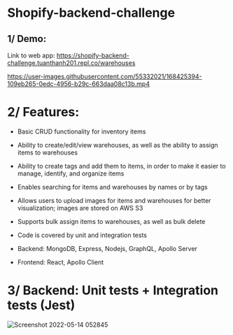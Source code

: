 ﻿# Shopify-backend-challenge

## 1/ Demo:
Link to web app: https://shopify-backend-challenge.tuanthanh201.repl.co/warehouses

https://user-images.githubusercontent.com/55332021/168425394-109eb265-0edc-4956-b29c-663daa08c13b.mp4

# 2/ Features:
- Basic CRUD functionality for inventory items
- Ability to create/edit/view warehouses, as well as the ability to assign items to warehouses
- Ability to create tags and add them to items, in order to make it easier to manage, identify, and organize items
- Enables searching for items and warehouses by names or by tags
- Allows users to upload images for items and warehouses for better visualization; images are stored on AWS S3
- Supports bulk assign items to warehouses, as well as bulk delete

- Code is covered by unit and integration tests
- Backend: MongoDB, Express, Nodejs, GraphQL, Apollo Server
- Frontend: React, Apollo Client

# 3/ Backend: Unit tests + Integration tests (Jest)
![Screenshot 2022-05-14 052845](https://user-images.githubusercontent.com/55332021/168423104-27247097-1704-45c3-b7a3-81cbf40e28a3.jpg)
